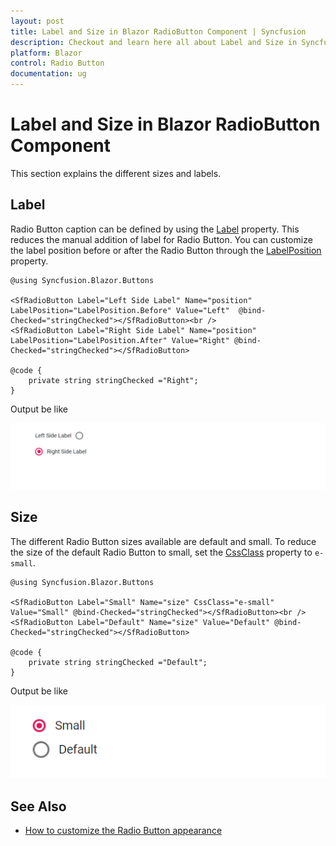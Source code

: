 ```yaml
---
layout: post
title: Label and Size in Blazor RadioButton Component | Syncfusion
description: Checkout and learn here all about Label and Size in Syncfusion Blazor RadioButton component and more.
platform: Blazor
control: Radio Button
documentation: ug
---
```


# Label and Size in Blazor RadioButton Component

This section explains the different sizes and labels.

## Label

Radio Button caption can be defined by using the [Label](https://help.syncfusion.com/cr/blazor/Syncfusion.Blazor.Buttons.SfRadioButton-1.html#Syncfusion_Blazor_Buttons_SfRadioButton_1_Label) property. This reduces the manual addition of label for Radio Button. You can customize the label position before or after the Radio Button through the [LabelPosition](https://help.syncfusion.com/cr/blazor/Syncfusion.Blazor.Buttons.SfRadioButton-1.html#Syncfusion_Blazor_Buttons_SfRadioButton_1_LabelPosition) property.

```cshtml
@using Syncfusion.Blazor.Buttons

<SfRadioButton Label="Left Side Label" Name="position" LabelPosition="LabelPosition.Before" Value="Left"  @bind-Checked="stringChecked"></SfRadioButton><br />
<SfRadioButton Label="Right Side Label" Name="position" LabelPosition="LabelPosition.After" Value="Right" @bind-Checked="stringChecked"></SfRadioButton>

@code {
    private string stringChecked ="Right";
}

```

Output be like

![Radio Button Sample](./images/rb-label.png)

## Size

The different Radio Button sizes available are default and small. To reduce the size of the default Radio Button to small, set the [CssClass](https://help.syncfusion.com/cr/blazor/Syncfusion.Blazor.Buttons.SfRadioButton-1.html) property to `e-small`.

```cshtml
@using Syncfusion.Blazor.Buttons

<SfRadioButton Label="Small" Name="size" CssClass="e-small" Value="Small" @bind-Checked="stringChecked"></SfRadioButton><br />
<SfRadioButton Label="Default" Name="size" Value="Default" @bind-Checked="stringChecked"></SfRadioButton>

@code {
    private string stringChecked ="Default";
}

```

Output be like

![Radio Button Sample](./images/rb-size.png)

## See Also

* [How to customize the Radio Button appearance](./how-to/customize-radiobutton-appearance)